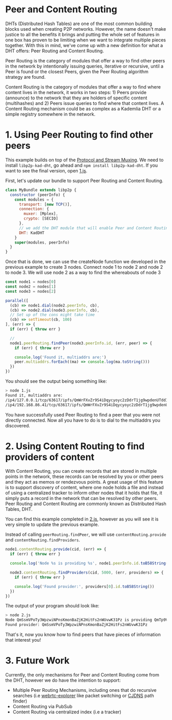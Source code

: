 # Peer and Content Routing

DHTs (Distributed Hash Tables) are one of the most common building blocks used when creating P2P networks. However, the name doesn't make justice to all the benefits it brings and putting the whole set of features in one box has proven to be limiting when we want to integrate multiple pieces together. With this in mind, we've come up with a new definition for what a DHT offers: Peer Routing and Content Routing.

Peer Routing is the category of modules that offer a way to find other peers in the network by intentionally issuing queries, iterative or recursive, until a Peer is found or the closest Peers, given the Peer Routing algorithm strategy are found.

Content Routing is the category of modules that offer a way to find where content lives in the network, it works in two steps: 1) Peers provide (announce) to the network that they are holders of specific content (multihashes) and 2) Peers issue queries to find where that content lives. A Content Routing mechanism could be as complex as a Kademlia DHT or a simple registry somewhere in the network.

# 1. Using Peer Routing to find other peers

This example builds on top of the [Protocol and Stream Muxing](../protocol-and-stream-muxing). We need to install `libp2p-kad-dht`, go ahead and `npm install libp2p-kad-dht`. If you want to see the final version, open [1.js](./1.js).

First, let's update our bundle to support Peer Routing and Content Routing.

```JavaScript
class MyBundle extends libp2p {
  constructor (peerInfo) {
    const modules = {
      transport: [new TCP()],
      connection: {
        muxer: [Mplex],
        crypto: [SECIO]
      },
      // we add the DHT module that will enable Peer and Content Routing
      DHT: KadDHT
    }
    super(modules, peerInfo)
  }
}
```

Once that is done, we can use the createNode function we developed in the previous example to create 3 nodes. Connect node 1 to node 2 and node 2 to node 3. We will use node 2 as a way to find the whereabouts of node 3

```JavaScript
const node1 = nodes[0]
const node2 = nodes[1]
const node3 = nodes[2]

parallel([
  (cb) => node1.dial(node2.peerInfo, cb),
  (cb) => node2.dial(node3.peerInfo, cb),
  // Set up of the cons might take time
  (cb) => setTimeout(cb, 100)
], (err) => {
  if (err) { throw err }

  // 
  node1.peerRouting.findPeer(node3.peerInfo.id, (err, peer) => {
    if (err) { throw err }

    console.log('Found it, multiaddrs are:')
    peer.multiaddrs.forEach((ma) => console.log(ma.toString()))
  })
})
```

You should see the output being something like:

```Bash
> node 1.js
Found it, multiaddrs are:
/ip4/127.0.0.1/tcp/63617/ipfs/QmWrFXvZr9S4iDqycyoyc2zDdrT1jg9wpdenUTdd1LTar6
/ip4/192.168.86.41/tcp/63617/ipfs/QmWrFXvZr9S4iDqycyoyc2zDdrT1jg9wpdenUTdd1LTar6
```

You have successfully used Peer Routing to find a peer that you were not directly connected. Now all you have to do is to dial to the multiaddrs you discovered.

# 2. Using Content Routing to find providers of content

With Content Routing, you can create records that are stored in multiple points in the network, these records can be resolved by you or other peers and they act as memos or rendezvous points. A great usage of this feature is to support discovery of content, where one node holds a file and instead of using a centralized tracker to inform other nodes that it holds that file, it simply puts a record in the network that can be resolved by other peers. Peer Routing and Content Routing are commonly known as Distributed Hash Tables, DHT.

You can find this example completed in [2.js](./2.js), however as you will see it is very simple to update the previous example.

Instead of calling `peerRouting.findPeer`, we will use `contentRouting.provide` and `contentRouting.findProviders`.

```JavaScript
node1.contentRouting.provide(cid, (err) => {
  if (err) { throw err }

  console.log('Node %s is providing %s', node1.peerInfo.id.toB58String(), cid.toBaseEncodedString())

  node3.contentRouting.findProviders(cid, 5000, (err, providers) => {
    if (err) { throw err }

    console.log('Found provider:', providers[0].id.toB58String())
  })
})
```

The output of your program should look like:

```bash
> node 2.js
Node QmSsmVPoTy3WpzwiNPnsKmonBaZjK2HitFs2nWUvwK31Pz is providing QmTp9VkYvnHyrqKQuFPiuZkiX9gPcqj6x5LJ1rmWuSySnL
Found provider: QmSsmVPoTy3WpzwiNPnsKmonBaZjK2HitFs2nWUvwK31Pz
```

That's it, now you know how to find peers that have pieces of information that interest you!

# 3. Future Work

Currently, the only mechanisms for Peer and Content Routing come from the DHT, however we do have the intention to support:

- Multiple Peer Routing Mechanisms, including ones that do recursive searches (i.e [webrtc-explorer](http://daviddias.me/blog/webrtc-explorer-2-0-0-alpha-release/) like packet switching or [CJDNS](https://github.com/cjdelisle/cjdns) path finder)
- Content Routing via PubSub
- Content Routing via centralized index (i.e a tracker)
